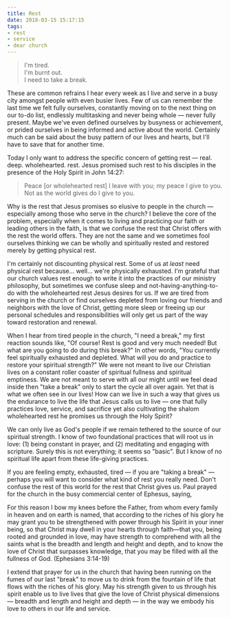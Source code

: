 ```yaml
---
title: Rest
date: 2018-03-15 15:17:15
tags:
- rest
- service
- dear church
---
```

> I'm tired.  
> I'm burnt out.  
> I need to take a break.

These are common refrains I hear every week as I live and serve in a busy city amongst people with even busier lives. Few of us can remember the last time we felt fully ourselves, constantly moving on to the next thing on our to-do list, endlessly multitasking and never being whole — never fully present. Maybe we've even defined ourselves by busyness or achievement, or prided ourselves in being informed and active about the world. Certainly much can be said about the busy pattern of our lives and hearts, but I'll have to save that for another time.

Today I only want to address the specific concern of getting rest — real. deep. wholehearted. rest. Jesus promised such rest to his disciples in the presence of the Holy Spirit in John 14:27:

> Peace [or wholehearted rest] I leave with you; my peace I give to you.  
> Not as the world gives do I give to you.

Why is the rest that Jesus promises so elusive to people in the church — especially among those who serve in the church? I believe the core of the problem, especially when it comes to living and practicing our faith or leading others in the faith, is that we confuse the rest that Christ offers with the rest the world offers. They are not the same and we sometimes fool ourselves thinking we can be wholly and spiritually rested and restored merely by getting physical rest.

I'm certainly not discounting physical rest. Some of us at *least* need physical rest because… well… we're physically exhausted. I'm grateful that our church values rest enough to write it into the practices of our ministry philosophy, but sometimes we confuse sleep and not-having-anything-to-do with the wholehearted rest Jesus desires for us. If we are tired from serving in the church or find ourselves depleted from loving our friends and neighbors with the love of Christ, getting more sleep or freeing up our personal schedules and responsibilities will only get us part of the way toward restoration and renewal.

When I hear from tired people in the church, "I need a break," my first reaction sounds like, "Of course! Rest is good and very much needed! But what are you going to do during this break?" In other words, "You currently feel spiritually exhausted and depleted. What will you do and practice to restore your spiritual strength?" We were not meant to live our Christian lives on a constant roller coaster of spiritual fullness and spiritual emptiness. We are not meant to serve with all our might until we feel dead inside then "take a break" only to start the cycle all over again. Yet that is what we often see in our lives! How can we live in such a way that gives us the endurance to live the life that Jesus calls us to live — one that fully practices love, service, and sacrifice yet also cultivating the shalom wholehearted rest he promises us through the Holy Spirit?

We can only live as God's people if we remain tethered to the source of our spiritual strength. I know of two foundational practices that will root us in love: (1) being constant in prayer, and (2) meditating and engaging with scripture. Surely this is not everything; it seems so "basic". But I know of no spiritual life apart from these life-giving practices.

If you are feeling empty, exhausted, tired — if you are "taking a break" — perhaps you will want to consider what kind of rest you really need. Don't confuse the rest of this world for the rest that Christ gives us. Paul prayed for the church in the busy commercial center of Ephesus, saying,

For this reason I bow my knees before the Father, from whom every family in heaven and on earth is named, that according to the riches of his glory he may grant you to be strengthened with power through his Spirit in your inner being, so that Christ may dwell in your hearts through faith—that you, being rooted and grounded in love, may have strength to comprehend with all the saints what is the breadth and length and height and depth, and to know the love of Christ that surpasses knowledge, that you may be filled with all the fullness of God. (Ephesians 3:14-19)

I extend that prayer for us in the church that having been running on the fumes of our last "break" to move us to drink from the fountain of life that flows with the riches of his glory. May his strength given to us through his spirit enable us to live lives that give the love of Christ physical dimensions — breadth and length and height and depth — in the way we embody his love to others in our life and service.